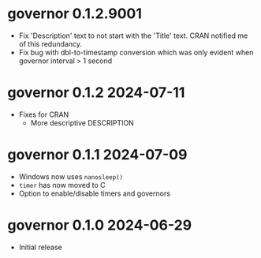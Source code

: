 # governor 0.1.2.9001

* Fix 'Description' text to not start with the 'Title' text. CRAN notified me
  of this redundancy.
* Fix bug with dbl-to-timestamp conversion which was
  only evident when governor interval > 1 second

# governor 0.1.2  2024-07-11

* Fixes for CRAN
    * More descriptive DESCRIPTION

# governor 0.1.1  2024-07-09

* Windows now uses `nanosleep()`
* `timer` has now moved to C
* Option to enable/disable timers and governors

# governor 0.1.0  2024-06-29

* Initial release
